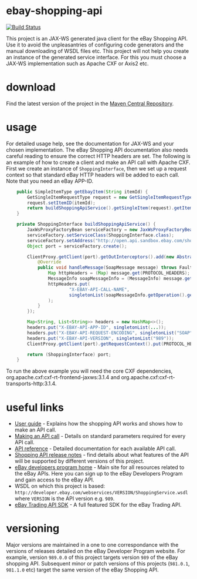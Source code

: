 # ebay-shopping-api
[![Build Status](https://travis-ci.org/tonicsoft/ebay-shopping-api.svg?branch=master)](https://travis-ci.org/tonicsoft/ebay-shopping-api)

This project is an JAX-WS generated java client for the eBay Shopping API. Use it to avoid the unpleasantries of configuring code generators and the manual downloading of WSDL files etc. This project will not help you create an instance of the generated service interface. For this you must choose a JAX-WS implementation such as Apache CXF or Axis2 etc.

# download
Find the latest version of the project in the [Maven Central Repository](https://search.maven.org/#search%7Cga%7C1%7Cg%3A%22org.tonicsoft.ebay%22%20AND%20a%3A%22ebay-shopping-api%22).

# usage
For detailed usage help, see the documentation for JAX-WS and your chosen implementation. The eBay Shopping API documentation also needs careful reading to ensure the correct HTTP headers are set. The following is an example of how to create a client and make an API call with Apache CXF. First we create an instance of `ShoppingInterface`, then we set up a request context so that standard eBay HTTP headers will be added to each call. Note that you need an eBay APP-ID.

```java
    public SimpleItemType getEbayItem(String itemId) {
        GetSingleItemRequestType request = new GetSingleItemRequestType();
        request.setItemID(itemId);
        return buildShoppingApiService().getSingleItem(request).getItem();
    }

    private ShoppingInterface buildShoppingApiService() {
        JaxWsProxyFactoryBean serviceFactory = new JaxWsProxyFactoryBean();
        serviceFactory.setServiceClass(ShoppingInterface.class);
        serviceFactory.setAddress("http://open.api.sandbox.ebay.com/shopping");
        Object port = serviceFactory.create();

        ClientProxy.getClient(port).getOutInterceptors().add(new AbstractSoapInterceptor(PRE_PROTOCOL) {
            @Override
            public void handleMessage(SoapMessage message) throws Fault {
                Map httpHeaders = (Map) message.get(PROTOCOL_HEADERS);
                MessageInfo soapMessageInfo = (MessageInfo) message.get(MessageInfo.class.getName());
                httpHeaders.put(
                        "X-EBAY-API-CALL-NAME",
                        singletonList(soapMessageInfo.getOperation().getName().getLocalPart())
                );
            }
        });

        Map<String, List<String>> headers = new HashMap<>();
        headers.put("X-EBAY-API-APP-ID", singletonList(...));
        headers.put("X-EBAY-API-REQUEST-ENCODING", singletonList("SOAP"));
        headers.put("X-EBAY-API-VERSION", singletonList("989"));
        ClientProxy.getClient(port).getRequestContext().put(PROTOCOL_HEADERS, headers);

        return (ShoppingInterface) port;
    }
```

To run the above example you will need the core CXF dependencies, org.apache.cxf:cxf-rt-frontend-jaxws:3.1.4 and org.apache.cxf:cxf-rt-transports-http:3.1.4.

# useful links
 - [User guide](https://developer.ebay.com/devzone/shopping/docs/Concepts/ShoppingAPIGuide.html) - Explains how the shopping API works and shows how to make an API call.
 - [Making an API call](https://developer.ebay.com/devzone/shopping/docs/Concepts/ShoppingAPI_FormatOverview.html) - Details on standard parameters required for every API call.
 - [API reference](https://developer.ebay.com/devzone/shopping/docs/CallRef/index.html) - Detailed documentation for each available API call.
 - [Shopping API release notes](https://developer.ebay.com/devzone/shopping/docs/ReleaseNotes.html) - find details about what features of the API will be supported by different versions of this project.
 - [eBay developers program home](https://go.developer.ebay.com/) - Main site for all resources related to the eBay APIs. Here you can sign up to the eBay Developers Program and gain access to the eBay API.
 - WSDL on which this project is based: `http://developer.ebay.com/webservices/VERSION/ShoppingService.wsdl` where `VERSION` is the API version e.g. `989`.
 - [eBay Trading API SDK](https://github.com/tonicsoft/ebaysdkcore) - A full featured SDK for the eBay Trading API.

# versioning
Major versions are maintained in a one to one correspondance with the versions of releases detailed on the eBay Developer Program website. For example, version `989.0.0` of this project targets version `989` of the eBay shopping API. Subsequent minor or patch versions of this projects (`981.0.1`, `981.1.0` etc) target the same version of the eBay Shopping API.
